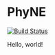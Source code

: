 # PhyNE

[![Build Status](https://github.com/sungsik-kong/PhyNE.jl/actions/workflows/CI.yml/badge.svg?branch=main)](https://github.com/sungsik-kong/PhyNE.jl/actions/workflows/CI.yml?query=branch%3Amain)


Hello, world!
